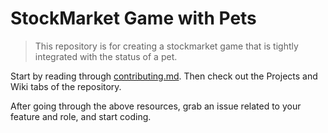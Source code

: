 # StockMarket Game with Pets

> This repository is for creating a stockmarket game that is tightly integrated with the status of a pet. 

Start by reading through [contributing.md](contributing.md). Then check out the Projects and Wiki tabs of the repository. 

After going through the above resources, grab an issue related to your feature and role, and start coding.
